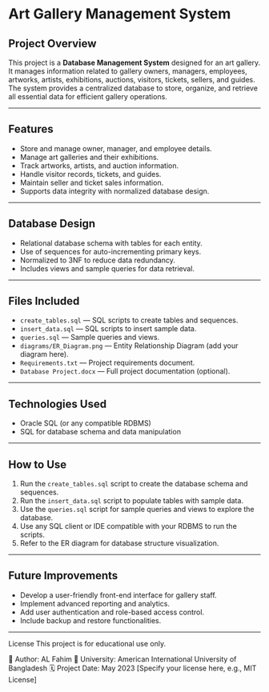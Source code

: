 # Art Gallery Management System

## Project Overview
This project is a **Database Management System** designed for an art gallery. It manages information related to gallery owners, managers, employees, artworks, artists, exhibitions, auctions, visitors, tickets, sellers, and guides. The system provides a centralized database to store, organize, and retrieve all essential data for efficient gallery operations.

---

## Features
- Store and manage owner, manager, and employee details.
- Manage art galleries and their exhibitions.
- Track artworks, artists, and auction information.
- Handle visitor records, tickets, and guides.
- Maintain seller and ticket sales information.
- Supports data integrity with normalized database design.

---

## Database Design
- Relational database schema with tables for each entity.
- Use of sequences for auto-incrementing primary keys.
- Normalized to 3NF to reduce data redundancy.
- Includes views and sample queries for data retrieval.

---

## Files Included
- `create_tables.sql` — SQL scripts to create tables and sequences.
- `insert_data.sql` — SQL scripts to insert sample data.
- `queries.sql` — Sample queries and views.
- `diagrams/ER_Diagram.png` — Entity Relationship Diagram (add your diagram here).
- `Requirements.txt` — Project requirements document.
- `Database Project.docx` — Full project documentation (optional).

---

## Technologies Used
- Oracle SQL (or any compatible RDBMS)
- SQL for database schema and data manipulation

---

## How to Use
1. Run the `create_tables.sql` script to create the database schema and sequences.
2. Run the `insert_data.sql` script to populate tables with sample data.
3. Use the `queries.sql` script for sample queries and views to explore the database.
4. Use any SQL client or IDE compatible with your RDBMS to run the scripts.
5. Refer to the ER diagram for database structure visualization.

---

## Future Improvements
- Develop a user-friendly front-end interface for gallery staff.
- Implement advanced reporting and analytics.
- Add user authentication and role-based access control.
- Include backup and restore functionalities.

---

 License This project is for educational use only.

👤 Author: AL Fahim 🏫 University: American International University of Bangladesh 🗓️ Project Date: May 2023
[Specify your license here, e.g., MIT License]

